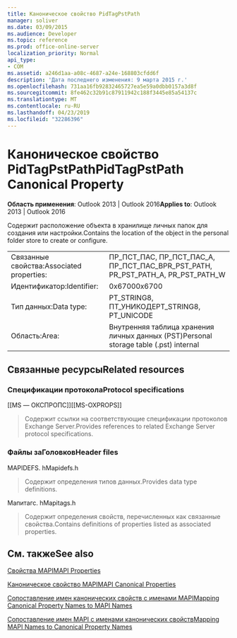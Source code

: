 ```yaml
---
title: Каноническое свойство PidTagPstPath
manager: soliver
ms.date: 03/09/2015
ms.audience: Developer
ms.topic: reference
ms.prod: office-online-server
localization_priority: Normal
api_type:
- COM
ms.assetid: a246d1aa-a08c-4687-a24e-168803cfdd6f
description: 'Дата последнего изменения: 9 марта 2015 г.'
ms.openlocfilehash: 731aa16fb92832465727ea5e59a0dbb0157a3d8f
ms.sourcegitcommit: 8fe462c32b91c87911942c188f3445e85a54137c
ms.translationtype: MT
ms.contentlocale: ru-RU
ms.lasthandoff: 04/23/2019
ms.locfileid: "32286396"
---
```

# <a name="pidtagpstpath-canonical-property"></a><span data-ttu-id="a60c9-103">Каноническое свойство PidTagPstPath</span><span class="sxs-lookup"><span data-stu-id="a60c9-103">PidTagPstPath Canonical Property</span></span>

  
  
<span data-ttu-id="a60c9-104">**Область применения**: Outlook 2013 | Outlook 2016</span><span class="sxs-lookup"><span data-stu-id="a60c9-104">**Applies to**: Outlook 2013 | Outlook 2016</span></span> 
  
<span data-ttu-id="a60c9-105">Содержит расположение объекта в хранилище личных папок для создания или настройки.</span><span class="sxs-lookup"><span data-stu-id="a60c9-105">Contains the location of the object in the personal folder store to create or configure.</span></span>
  
|||
|:-----|:-----|
|<span data-ttu-id="a60c9-106">Связанные свойства:</span><span class="sxs-lookup"><span data-stu-id="a60c9-106">Associated properties:</span></span>  <br/> |<span data-ttu-id="a60c9-107">ПР_ПСТ_ПАС, ПР_ПСТ_ПАС_А, ПР_ПСТ_ПАС_В</span><span class="sxs-lookup"><span data-stu-id="a60c9-107">PR_PST_PATH, PR_PST_PATH_A, PR_PST_PATH_W</span></span>  <br/> |
|<span data-ttu-id="a60c9-108">Идентификатор:</span><span class="sxs-lookup"><span data-stu-id="a60c9-108">Identifier:</span></span>  <br/> |<span data-ttu-id="a60c9-109">0x6700</span><span class="sxs-lookup"><span data-stu-id="a60c9-109">0x6700</span></span>  <br/> |
|<span data-ttu-id="a60c9-110">Тип данных:</span><span class="sxs-lookup"><span data-stu-id="a60c9-110">Data type:</span></span>  <br/> |<span data-ttu-id="a60c9-111">PT_STRING8, ПТ_УНИКОДЕ</span><span class="sxs-lookup"><span data-stu-id="a60c9-111">PT_STRING8, PT_UNICODE</span></span>  <br/> |
|<span data-ttu-id="a60c9-112">Область:</span><span class="sxs-lookup"><span data-stu-id="a60c9-112">Area:</span></span>  <br/> |<span data-ttu-id="a60c9-113">Внутренняя таблица хранения личных данных (PST)</span><span class="sxs-lookup"><span data-stu-id="a60c9-113">Personal storage table (.pst) internal</span></span>  <br/> |
   
## <a name="related-resources"></a><span data-ttu-id="a60c9-114">Связанные ресурсы</span><span class="sxs-lookup"><span data-stu-id="a60c9-114">Related resources</span></span>

### <a name="protocol-specifications"></a><span data-ttu-id="a60c9-115">Спецификации протокола</span><span class="sxs-lookup"><span data-stu-id="a60c9-115">Protocol specifications</span></span>

<span data-ttu-id="a60c9-116">[[MS — ОКСПРОПС]]</span><span class="sxs-lookup"><span data-stu-id="a60c9-116">[[MS-OXPROPS]]</span></span> 
  
> <span data-ttu-id="a60c9-117">Содержит ссылки на соответствующие спецификации протоколов Exchange Server.</span><span class="sxs-lookup"><span data-stu-id="a60c9-117">Provides references to related Exchange Server protocol specifications.</span></span>
    
### <a name="header-files"></a><span data-ttu-id="a60c9-118">Файлы заГоловков</span><span class="sxs-lookup"><span data-stu-id="a60c9-118">Header files</span></span>

<span data-ttu-id="a60c9-119">MAPIDEFS. h</span><span class="sxs-lookup"><span data-stu-id="a60c9-119">Mapidefs.h</span></span>
  
> <span data-ttu-id="a60c9-120">Содержит определения типов данных.</span><span class="sxs-lookup"><span data-stu-id="a60c9-120">Provides data type definitions.</span></span>
    
<span data-ttu-id="a60c9-121">Мапитагс. h</span><span class="sxs-lookup"><span data-stu-id="a60c9-121">Mapitags.h</span></span>
  
> <span data-ttu-id="a60c9-122">Содержит определения свойств, перечисленных как связанные свойства.</span><span class="sxs-lookup"><span data-stu-id="a60c9-122">Contains definitions of properties listed as associated properties.</span></span>
    
## <a name="see-also"></a><span data-ttu-id="a60c9-123">См. также</span><span class="sxs-lookup"><span data-stu-id="a60c9-123">See also</span></span>



[<span data-ttu-id="a60c9-124">Свойства MAPI</span><span class="sxs-lookup"><span data-stu-id="a60c9-124">MAPI Properties</span></span>](mapi-properties.md)
  
[<span data-ttu-id="a60c9-125">Каноническое свойство MAPI</span><span class="sxs-lookup"><span data-stu-id="a60c9-125">MAPI Canonical Properties</span></span>](mapi-canonical-properties.md)
  
[<span data-ttu-id="a60c9-126">Сопоставление имен канонических свойств с именами MAPI</span><span class="sxs-lookup"><span data-stu-id="a60c9-126">Mapping Canonical Property Names to MAPI Names</span></span>](mapping-canonical-property-names-to-mapi-names.md)
  
[<span data-ttu-id="a60c9-127">Сопоставление имен MAPI с именами канонических свойств</span><span class="sxs-lookup"><span data-stu-id="a60c9-127">Mapping MAPI Names to Canonical Property Names</span></span>](mapping-mapi-names-to-canonical-property-names.md)

